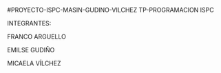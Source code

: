 #PROYECTO-ISPC-MASIN-GUDINO-VILCHEZ
TP-PROGRAMACION ISPC

INTEGRANTES:

<p>FRANCO ARGUELLO<p> 
<p>EMILSE GUDIÑO<p>
<p>MICAELA VÍLCHEZ<p>

